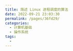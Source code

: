 ```yaml
---
title: 简述 Linux 进程调度的算法
date: 2022-09-21 23:03:30
permalink: /pages/36fd29/
categories:
  - 计算机基础
  - 操作系统
tags:
  - 
---
```

